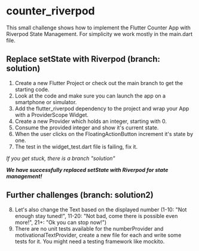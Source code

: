 # counter_riverpod

This small challenge shows how to implement the Flutter Counter App with Riverpod State Management.
For simplicity we work mostly in the main.dart file.

## Replace setState with Riverpod (branch: solution)
1. Create a new Flutter Project or check out the main branch to get the starting code.
2. Look at the code and make sure you can launch the app on a smartphone or simulator.
3. Add the flutter_riverpod dependency to the project and wrap your App with a ProviderScope Widget.
4. Create a new Provider which holds an integer, starting with 0.
5. Consume the provided integer and show it's current state.
6. When the user clicks on the FloatingActionButton increment it's state by one.
7. The test in the widget_test.dart file is failing, fix it.

*If you get stuck, there is a branch "solution"*

***We have successfully replaced setState with Riverpod for state management!***

## Further challenges (branch: solution2)
8. Let's also change the Text based on the displayed number (1-10: "Not enough stay tuned!", 11-20: "Not bad, come there is possible even more!", 21+: "Ok you can stop now!")
9. There are no unit tests available for the numberProvider and motivationalTextProvider, create a new file for each and write some tests for it. You might need a testing framework like mockito.
